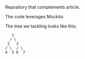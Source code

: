 Repository that complements article.

The code leverages Mockito.

The tree we tackling looks like this:

       1
      / \
     2   3
    / \  / \
    4  5 6  7
